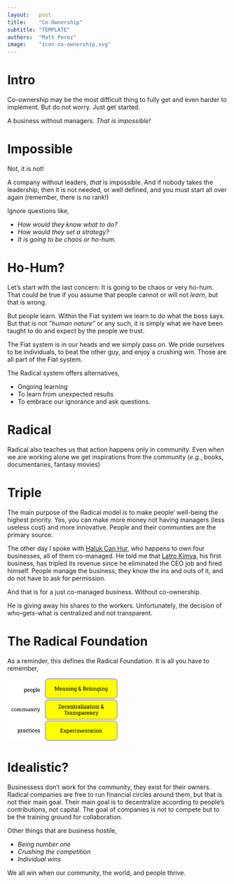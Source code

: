 ```yaml
---
layout:   post
title:    "Co-Ownership"
subtitle: "TEMPLATE"
authors:  "Matt Perez"
image:    "icon-co-ownership.svg"
---
```


<div style='display:none; '>
 <p>Co-ownership may be the most difficult thing to fully &lsquo;get,&rsquo;</p>
</div>

<h1>Intro</h1>
 <p>Co-ownership may be the most difficult thing to fully get and even harder to implement. But do not worry. Just get started.</p>
  <div class="_citation">
   <p>A business without managers. <em>That is impossible!</em></p>
  </div>

<h1>Impossible</h1>
 <p>Not, it is not!</p>
 <p>A company without leaders, <em>that</em> is impossible. And if nobody takes the leadership, then it is not needed, or well defined, and you must start all over again (remember, there is no rank!)</p>
 <p>Ignore questions like,</p>
  <ul>
   <em>
   <li>How would they know what to do?</li>
   <li>How would they set a strategy?</li>
   <li>It is going to be chaos or ho-hum.</li>
   </em>
  </ul>

<h1>Ho-Hum?</h1>
 <p>Let&rsquo;s start with the last concern: It is going to be chaos or very ho-hum. That could be true if you assume that people cannot or will not <em>learn</em>, but that is wrong.</p>
 <p>But people learn. Within the Fiat system we learn to do what the boss says. But that is not <em>&rdquo;human nature&rdquo;</em> or any such, it is simply what we have been taught to do and expect by the people we trust.</p>
 <p>The Fiat system is in our heads and we simply pass on. We pride ourselves to be individuals, to beat the other guy, and enjoy a crushing win. Those are all part of the Fiat system.</p>
 <p>The Radical system offers alternatives,</p>
  <ul>
   <li>Ongoing learning</li>
   <li>To learn from unexpected results</li>
   <li>To embrace our ignorance and ask questions.</li>
  </ul>

<h1>Radical</h1>
  <p>Radical also teaches us that action happens only in community. Even when we are working alone we get inspirations from the community (<em>e.g.</em>, books, documentaries, fantasy movies)</p>

<h1>Triple</h1>
 <p>The main purpose of the Radical model is to make people&lsquo; well-being the highest priority. Yes, you can make more money not having managers (less useless cost) and more innovative. People and their communties are the primary source.</p>
 <p>The other day I spoke with <a href="https://www.linkedin.com/in/halukcanhur/" target="_blank">Haluk Can Hur</a>, who happens to own four businesses, all of them co-managed. He told me that <a href="https://www.linkedin.com/search/results/all/?fetchDeterministicClustersOnly=true&heroEntityKey=urn%3Ali%3Aorganization%3A5148270&keywords=latro%20kimya&origin=RICH_QUERY_SUGGESTION&position=0&searchId=e92cfcd5-7f9b-4b3b-a0c0-aa4924019de7&sid=G1i&spellCorrectionEnabled=false" target="_blank">Latro Kimya</a>, his first business, has tripled its revenue since he eliminated the CEO job and fired himself. People manage the business, they know the ins and outs of it, and do not have to ask for permission.</p>
 <p>And that is for a just co-managed business. Without co-ownership.</p>
 <p>He is giving away his shares to the workers. Unfortunately, the decision of who-gets-what is centralized and not transparent.</p>

<h1>The Radical Foundation</h1>
 <p>As a reminder, this defines the Radical Foundation. It is all you have to remember,
  <div class='_center'>
   <img
    src='/assets/img/pic-the-radical-foundation.svg'
    width='50%'
    alt=''>
  </div>

<h1>Idealistic?</h1>
 <p>Businessess don&rsquo;t work for the community, they exist for their owners. Radical companies are free to run financial circles around them, but that is not their main goal. Their main goal is to decentralize according to people&rsquo;s contributions, not capital. The goal of companies is not to compete but to be the training ground for collaboration.</p>
 <p>Other things that are business hostile,</p>
  <ul>
   <li><em>Being number one</em></li>
   <li><em>Crushing the competition</em></li>
   <li><em>Individual wins</em></li>
  </ul>
 <p>We all win when our community, the world, and people thrive.</p>